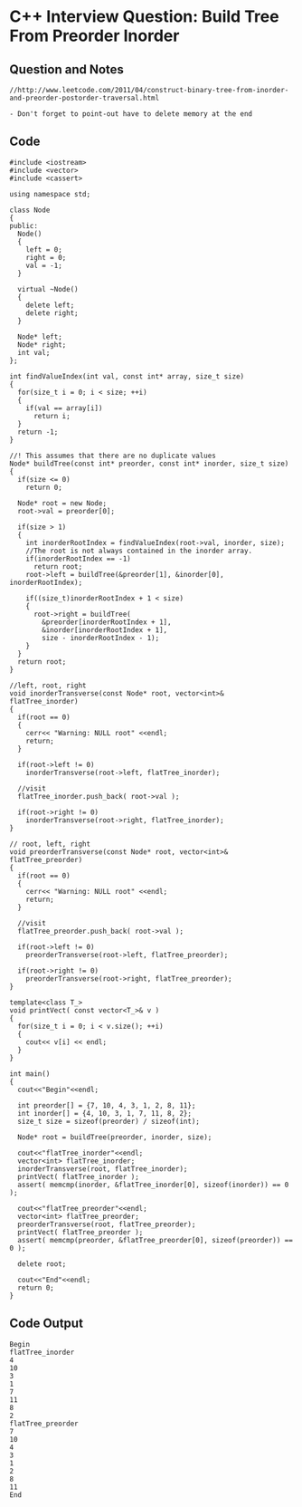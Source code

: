 
# C++ Interview Question: Build Tree From Preorder Inorder

## Question and Notes

    //http://www.leetcode.com/2011/04/construct-binary-tree-from-inorder-and-preorder-postorder-traversal.html
    
    - Don't forget to point-out have to delete memory at the end

## Code

    
    #include <iostream>
    #include <vector>
    #include <cassert>
    
    using namespace std;
    
    class Node
    {
    public:
      Node()
      {
        left = 0;
        right = 0;
        val = -1;
      }
    
      virtual ~Node()
      {
        delete left;
        delete right;
      }
    
      Node* left;
      Node* right;
      int val;
    };
    
    int findValueIndex(int val, const int* array, size_t size)
    {
      for(size_t i = 0; i < size; ++i)
      {
        if(val == array[i])
          return i;
      }
      return -1;
    }
    
    //! This assumes that there are no duplicate values
    Node* buildTree(const int* preorder, const int* inorder, size_t size)
    {
      if(size <= 0)
        return 0;
    
      Node* root = new Node;
      root->val = preorder[0];
    
      if(size > 1)
      {
        int inorderRootIndex = findValueIndex(root->val, inorder, size);
        //The root is not always contained in the inorder array.
        if(inorderRootIndex == -1)
          return root;
        root->left = buildTree(&preorder[1], &inorder[0], inorderRootIndex);
    
        if((size_t)inorderRootIndex + 1 < size)
        {
          root->right = buildTree( 
            &preorder[inorderRootIndex + 1], 
            &inorder[inorderRootIndex + 1], 
            size - inorderRootIndex - 1);
        }
      }
      return root;
    }
    
    //left, root, right
    void inorderTransverse(const Node* root, vector<int>& flatTree_inorder)
    {
      if(root == 0)
      {
        cerr<< "Warning: NULL root" <<endl;
        return;
      }
    
      if(root->left != 0)
        inorderTransverse(root->left, flatTree_inorder);
      
      //visit
      flatTree_inorder.push_back( root->val );
    
      if(root->right != 0)
        inorderTransverse(root->right, flatTree_inorder);
    }
    
    // root, left, right
    void preorderTransverse(const Node* root, vector<int>& flatTree_preorder)
    {
      if(root == 0)
      {
        cerr<< "Warning: NULL root" <<endl;
        return;
      }
    
      //visit
      flatTree_preorder.push_back( root->val );
    
      if(root->left != 0)
        preorderTransverse(root->left, flatTree_preorder);
    
      if(root->right != 0)
        preorderTransverse(root->right, flatTree_preorder);
    }
    
    template<class T_>
    void printVect( const vector<T_>& v )
    {
      for(size_t i = 0; i < v.size(); ++i)
      {
        cout<< v[i] << endl;
      }
    }
    
    int main()
    {
      cout<<"Begin"<<endl;
      
      int preorder[] = {7, 10, 4, 3, 1, 2, 8, 11};
      int inorder[] = {4, 10, 3, 1, 7, 11, 8, 2};
      size_t size = sizeof(preorder) / sizeof(int);
    
      Node* root = buildTree(preorder, inorder, size);
    
      cout<<"flatTree_inorder"<<endl;
      vector<int> flatTree_inorder;
      inorderTransverse(root, flatTree_inorder);
      printVect( flatTree_inorder );
      assert( memcmp(inorder, &flatTree_inorder[0], sizeof(inorder)) == 0 );
    
      cout<<"flatTree_preorder"<<endl;
      vector<int> flatTree_preorder;
      preorderTransverse(root, flatTree_preorder);
      printVect( flatTree_preorder );
      assert( memcmp(preorder, &flatTree_preorder[0], sizeof(preorder)) == 0 );
    
      delete root;
    
      cout<<"End"<<endl;
      return 0;
    }

## Code Output

    Begin
    flatTree_inorder
    4
    10
    3
    1
    7
    11
    8
    2
    flatTree_preorder
    7
    10
    4
    3
    1
    2
    8
    11
    End

